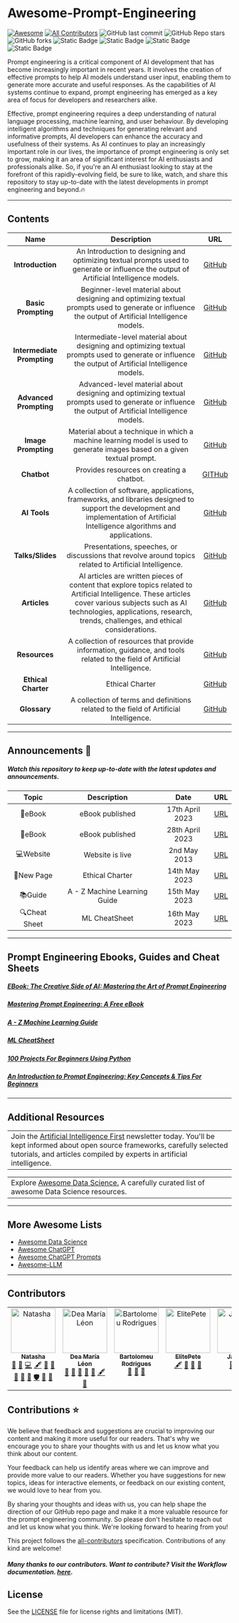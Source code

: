 # Awesome-Prompt-Engineering 
[![Awesome](https://awesome.re/badge.svg)](https://awesome.re) [![All Contributors](https://img.shields.io/github/all-contributors/natnew/Awesome-Prompt-Engineering?color=success=flat-square)](#contributors) ![GitHub last commit](https://img.shields.io/github/last-commit/natnew/Awesome-Prompt-Engineering) ![GitHub Repo stars](https://img.shields.io/github/stars/natnew/Awesome-Prompt-Engineering?style=social) ![GitHub forks](https://img.shields.io/github/forks/natnew/Awesome-Prompt-Engineering?style=social) ![Static Badge](https://img.shields.io/badge/Maintained%20-%20Yes%20-%20lightgreen) ![Static Badge](https://img.shields.io/badge/Release%20-%20PROD%20-%20lightblue) ![Static Badge](https://img.shields.io/badge/License%20-%20MIT%20-%20orange) ![Static Badge](https://img.shields.io/badge/Language%20-%20MULTI%20-%20grey)

Prompt engineering is a critical component of AI development that has become increasingly important in recent years. It involves the creation of effective prompts to help AI models understand user input, enabling them to generate more accurate and useful responses. As the capabilities of AI systems continue to expand, prompt engineering has emerged as a key area of focus for developers and researchers alike.

Effective, prompt engineering requires a deep understanding of natural language processing, machine learning, and user behaviour. By developing intelligent algorithms and techniques for generating relevant and informative prompts, AI developers can enhance the accuracy and usefulness of their systems. As AI continues to play an increasingly important role in our lives, the importance of prompt engineering is only set to grow, making it an area of significant interest for AI enthusiasts and professionals alike. So, if you're an AI enthusiast looking to stay at the forefront of this rapidly-evolving field, be sure to like, watch, and share this repository to stay up-to-date with the latest developments in prompt engineering and beyond.🔥

---
## Contents
|  Name  |  Description  |  URL  |
| :-----:| :------------:| :----:|
| **Introduction**|  An Introduction to designing and optimizing textual prompts used to generate or influence the output of Artificial Intelligence models.  | [GitHub](https://natnew.github.io/Awesome-Prompt-Engineering/Introduction.html)|
| **Basic Prompting**|   Beginner-level material about designing and optimizing textual prompts used to generate or influence the output of Artificial Intelligence models. | [GitHub](https://natnew.github.io/Awesome-Prompt-Engineering/Basic_Prompting.html)|
| **Intermediate Prompting**| Intermediate-level material about designing and optimizing textual prompts used to generate or influence the output of Artificial Intelligence models.     | [GitHub](https://natnew.github.io/Awesome-Prompt-Engineering/Intermediate_Prompting.html)|
| **Advanced Prompting**| Advanced-level material about designing and optimizing textual prompts used to generate or influence the output of Artificial Intelligence models.    | [GitHub](https://natnew.github.io/Awesome-Prompt-Engineering/Advanced_Prompting.html)|
| **Image Prompting**| Material about a technique in which a machine learning model is used to generate images based on a given textual prompt.    | [GitHub](https://natnew.github.io/Awesome-Prompt-Engineering/Image_Prompting.html)|
|**Chatbot** | Provides resources on creating a chatbot. | [GITHub](https://natnew.github.io/Awesome-Prompt-Engineering/Chatbot.html)
| **AI Tools**| A collection of software, applications, frameworks, and libraries designed to support the development and implementation of Artificial Intelligence algorithms and applications.    | [GitHub](https://natnew.github.io/Awesome-Prompt-Engineering/AI_Tools.html)|
| **Talks/Slides**| Presentations, speeches, or discussions that revolve around topics related to Artificial Intelligence.     | [GitHub](https://natnew.github.io/Awesome-Prompt-Engineering/Talks_Slides.html)|
| **Articles**| AI articles are written pieces of content that explore topics related to Artificial Intelligence. These articles cover various subjects such as AI technologies, applications, research, trends, challenges, and ethical considerations.    | [GitHub](https://natnew.github.io/Awesome-Prompt-Engineering/Articles.html)|
| **Resources**| A collection of resources that provide information, guidance, and tools related to the field of Artificial Intelligence.    | [GitHub](https://natnew.github.io/Awesome-Prompt-Engineering/Resources.html)|
| **Ethical Charter**| Ethical Charter   | [GitHub](https://natnew.github.io/Awesome-Prompt-Engineering/ethical_charter.html)|
| **Glossary**| A collection of terms and definitions related to the field of Artificial Intelligence.    | [GitHub](https://natnew.github.io/Awesome-Prompt-Engineering/AI_Glossary.html)|




---
## Announcements :eyes:
##### Watch this repository to keep up-to-date with the latest updates and announcements.
|  Topic  |  Description  |  Date  | URL
| :-----:| :------------:| :----:|:--------:
|📘eBook | eBook published | 17th April 2023 | [URL](https://natashanewbold.gumroad.com/l/zctxdh)
|📘eBook | eBook published | 28th April 2023 | [URL](https://natashanewbold.gumroad.com/l/kjxpip)
|💻Website| Website is live | 2nd May 2013| [URL](https://natnew.github.io/Awesome-Prompt-Engineering/)
|📄New Page| Ethical Charter | 14th May 2023 | [URL](https://natnew.github.io/Awesome-Prompt-Engineering/ethical_charter.html)
|📚Guide|A - Z Machine Learning Guide | 15th May 2023| [URL](https://natnew.github.io/Awesome-Prompt-Engineering/ML_Guide.html)|
|🔍Cheat Sheet |ML CheatSheet | 16th May 2023| [URL](https://natnew.github.io/Awesome-Prompt-Engineering/ML_CheatSheet.html)|

---
## Prompt Engineering Ebooks, Guides and Cheat Sheets

##### [EBook: The Creative Side of AI: Mastering the Art of Prompt Engineering](https://natashanewbold.gumroad.com/l/zctxdh)
##### [Mastering Prompt Engineering: A Free eBook](https://natashanewbold.gumroad.com/l/kjxpip)
##### [A - Z Machine Learning Guide](https://natnew.github.io/Awesome-Prompt-Engineering/ML_Guide.html)
##### [ML CheatSheet](https://natnew.github.io/Awesome-Prompt-Engineering/ML_CheatSheet.html)
##### [100 Projects For Beginners Using Python](https://medium.com/@natashanewbold/100-projects-for-beginners-using-python-8b7f55bbd1ad?sk=ff4103731ceecffa845df3e632447964)
##### [An Introduction to Prompt Engineering: Key Concepts & Tips For Beginners](https://medium.com/ai-vanguard/ai-prompt-engineering-tips-for-beginners-9ccb5b54243?sk=b6a83e29c3fd82496b78f8e5849512eb)

---
## Additional Resources
<table>
  <tr>
    <td width="30%">
         Join the <a href="https://github.com/natnew/Awesome-Data-Science">Artificial Intelligence First</a> newsletter today. You'll be kept informed about open source frameworks, carefully selected tutorials, and articles compiled by experts in artificial intelligence.
    </td>
</table>

<table>
  <tr>
    <td width="100%">
      Explore <a href="https://github.com/natnew/Awesome-Data-Science">Awesome Data Science.</a> A carefully curated list of awesome Data Science resources.
    </td>
    
  </tr>
</table>


---
## More Awesome Lists
* [Awesome Data Science](https://github.com/natnew/Awesome-Data-Science)
* [Awesome ChatGPT](https://github.com/humanloop/awesome-chatgpt)
* [Awesome ChatGPT Prompts](https://github.com/f/awesome-chatgpt-prompts)
* [Awesome-LLM](https://github.com/Hannibal046/Awesome-LLM)


---
## Contributors

<!-- ALL-CONTRIBUTORS-LIST:START - Do not remove or modify this section -->
<!-- prettier-ignore-start -->
<!-- markdownlint-disable -->
<table>
  <tbody>
    <tr>
      <td align="center" valign="top" width="14.28%"><a href="https://github.com/natnew"><img src="https://avatars.githubusercontent.com/u/37782009?v=4?s=100" width="100px;" alt="Natasha"/><br /><sub><b>Natasha</b></sub></a><br /><a href="#design-natnew" title="Design">🎨</a> <a href="https://github.com/natnew/Awesome-Prompt-Engineering/issues?q=author%3Anatnew" title="Bug reports">🐛</a> <a href="https://github.com/natnew/Awesome-Prompt-Engineering/commits?author=natnew" title="Code">💻</a> <a href="#content-natnew" title="Content">🖋</a> <a href="https://github.com/natnew/Awesome-Prompt-Engineering/commits?author=natnew" title="Documentation">📖</a> <a href="#ideas-natnew" title="Ideas, Planning, & Feedback">🤔</a> <a href="#projectManagement-natnew" title="Project Management">📆</a> <a href="#question-natnew" title="Answering Questions">💬</a> <a href="https://github.com/natnew/Awesome-Prompt-Engineering/pulls?q=is%3Apr+reviewed-by%3Anatnew" title="Reviewed Pull Requests">👀</a> <a href="#security-natnew" title="Security">🛡️</a> <a href="#tool-natnew" title="Tools">🔧</a> <a href="#research-natnew" title="Research">🔬</a></td>
      <td align="center" valign="top" width="14.28%"><a href="https://www.deamarialeon.com/"><img src="https://avatars.githubusercontent.com/u/11835246?v=4?s=100" width="100px;" alt="Dea María Léon"/><br /><sub><b>Dea María Léon</b></sub></a><br /><a href="https://github.com/natnew/Awesome-Prompt-Engineering/commits?author=DeaMariaLeon" title="Documentation">📖</a> <a href="#research-DeaMariaLeon" title="Research">🔬</a> <a href="#question-DeaMariaLeon" title="Answering Questions">💬</a> <a href="#ideas-DeaMariaLeon" title="Ideas, Planning, & Feedback">🤔</a> <a href="#research-DeaMariaLeon" title="Research">🔬</a> <a href="#content-DeaMariaLeon" title="Content">🖋</a> <a href="#ideas-DeaMariaLeon" title="Ideas, Planning, & Feedback">🤔</a></td>
      <td align="center" valign="top" width="14.28%"><a href="https://bartolomeu-rodrigues.com/"><img src="https://avatars.githubusercontent.com/u/13721983?v=4?s=100" width="100px;" alt="Bartolomeu Rodrigues"/><br /><sub><b>Bartolomeu Rodrigues</b></sub></a><br /><a href="#ideas-Bartmr" title="Ideas, Planning, & Feedback">🤔</a> <a href="https://github.com/natnew/Awesome-Prompt-Engineering/commits?author=Bartmr" title="Documentation">📖</a> <a href="https://github.com/natnew/Awesome-Prompt-Engineering/issues?q=author%3ABartmr" title="Bug reports">🐛</a></td>
      <td align="center" valign="top" width="14.28%"><a href="https://github.com/ElitePete"><img src="https://avatars.githubusercontent.com/u/105971332?v=4?s=100" width="100px;" alt="ElitePete"/><br /><sub><b>ElitePete</b></sub></a><br /><a href="#content-ElitePete" title="Content">🖋</a> <a href="#ideas-ElitePete" title="Ideas, Planning, & Feedback">🤔</a> <a href="#question-ElitePete" title="Answering Questions">💬</a> <a href="#tool-ElitePete" title="Tools">🔧</a></td>
      <td align="center" valign="top" width="14.28%"><a href="https://github.com/Jaimboh"><img src="https://avatars.githubusercontent.com/u/110313204?v=4?s=100" width="100px;" alt="Jaimboh"/><br /><sub><b>Jaimboh</b></sub></a><br /><a href="#tool-Jaimboh" title="Tools">🔧</a> <a href="#question-Jaimboh" title="Answering Questions">💬</a> <a href="#content-Jaimboh" title="Content">🖋</a></td>
    </tr>
  </tbody>
</table>

<!-- markdownlint-restore -->
<!-- prettier-ignore-end -->

<!-- ALL-CONTRIBUTORS-LIST:END -->

## Contributions ⭐
We believe that feedback and suggestions are crucial to improving our content and making it more useful for our readers. That's why we encourage you to share your thoughts with us and let us know what you think about our content.

Your feedback can help us identify areas where we can improve and provide more value to our readers. Whether you have suggestions for new topics, ideas for interactive elements, or feedback on our existing content, we would love to hear from you.

By sharing your thoughts and ideas with us, you can help shape the direction of our GitHub repo page and make it a more valuable resource for the prompt engineering community. So please don't hesitate to reach out and let us know what you think. We're looking forward to hearing from you!

This project follows the [all-contributors](https://allcontributors.org/) specification. Contributions of any kind are welcome!
##### Many thanks to our contributors. Want to contribute? Visit the Workflow documentation.  [here](https://github.com/natnew/Awesome-Prompt-Engineering/blob/main/Workflow.md).

## License

See the [LICENSE](LICENSE.md) file for license rights and limitations (MIT).
